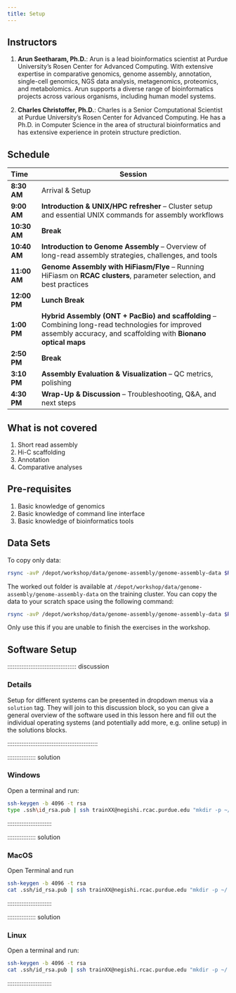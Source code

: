 ```yaml
---
title: Setup
---
```


## Instructors

1. **Arun Seetharam, Ph.D.**: Arun is a lead bioinformatics scientist at Purdue University’s Rosen Center for Advanced Computing. With extensive expertise in comparative genomics, genome assembly, annotation, single-cell genomics,  NGS data analysis, metagenomics, proteomics, and metabolomics. Arun supports a diverse range of bioinformatics projects across various organisms, including human model systems.

2. **Charles Christoffer, Ph.D.**: Charles is a Senior Computational Scientist at Purdue University’s Rosen Center for Advanced Computing. He has a Ph.D. in Computer Science in the area of structural bioinformatics and has extensive experience in protein structure prediction. 


## Schedule

| **Time**  | **Session**  |
|:---|-------------|
| **8:30 AM** | Arrival & Setup  |
| **9:00 AM** | **Introduction & UNIX/HPC refresher** – Cluster setup and essential UNIX commands for assembly workflows |
| **10:30 AM** | **Break** |
| **10:40 AM** | **Introduction to Genome Assembly** – Overview of long-read assembly strategies, challenges, and tools  |
| **11:00 AM** | **Genome Assembly with HiFiasm/Flye** – Running HiFiasm on **RCAC clusters**, parameter selection, and best practices  |
| **12:00 PM** | **Lunch Break** |
| **1:00 PM** | **Hybrid Assembly (ONT + PacBio) and scaffolding** – Combining long-read technologies for improved assembly accuracy, and scaffolding with **Bionano optical maps** |
| **2:50 PM** | **Break** |
| **3:10 PM** | **Assembly Evaluation & Visualization** – QC metrics, polishing |
| **4:30 PM** | **Wrap-Up & Discussion** – Troubleshooting, Q&A, and next steps |


## What is not covered

1. Short read assembly
2. Hi-C scaffolding
3. Annotation
4. Comparative analyses

## Pre-requisites

1. Basic knowledge of genomics
2. Basic knowledge of command line interface
3. Basic knowledge of bioinformatics tools



## Data Sets

To copy only data:

```bash
rsync -avP /depot/workshop/data/genome-assembly/genome-assembly-data $RCAC_SCRATCH
```

The worked out folder is available at `/depot/workshop/data/genome-assembly/genome-assembly-data` on the training cluster. You can copy the data to your scratch space using the following command:

```bash
rsync -avP /depot/workshop/data/genome-assembly/genome-assembly-data $RCAC_SCRATCH
```

Only use this if you are unable to finish the exercises in the workshop.


## Software Setup


::::::::::::::::::::::::::::::::::::::: discussion

### Details

Setup for different systems can be presented in dropdown menus via a `solution`
tag. They will join to this discussion block, so you can give a general overview
of the software used in this lesson here and fill out the individual operating
systems (and potentially add more, e.g. online setup) in the solutions blocks.

:::::::::::::::::::::::::::::::::::::::::::::::::::

:::::::::::::::: solution

### Windows

Open a terminal and run:

```sh
ssh-keygen -b 4096 -t rsa
type .ssh\id_rsa.pub | ssh trainXX@negishi.rcac.purdue.edu "mkdir -p ~/.ssh; cat >> ~/.ssh/authorized_keys"
```

:::::::::::::::::::::::::

:::::::::::::::: solution

### MacOS

Open Terminal and run
```sh
ssh-keygen -b 4096 -t rsa
cat .ssh/id_rsa.pub | ssh trainXX@negishi.rcac.purdue.edu "mkdir -p ~/.ssh; cat >> ~/.ssh/authorized_keys"
```

:::::::::::::::::::::::::


:::::::::::::::: solution

### Linux

Open a terminal and run:
```sh
ssh-keygen -b 4096 -t rsa
cat .ssh/id_rsa.pub | ssh trainXX@negishi.rcac.purdue.edu "mkdir -p ~/.ssh; cat >> ~/.ssh/authorized_keys"
```

:::::::::::::::::::::::::



